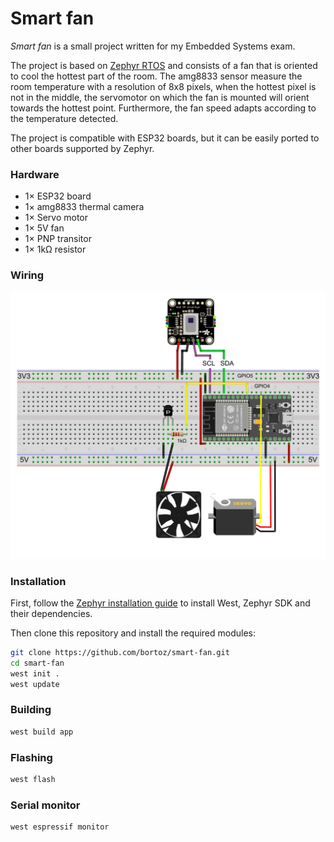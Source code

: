 # Smart fan

_Smart fan_ is a small project written for my Embedded Systems exam.

The project is based on [Zephyr RTOS](https://www.zephyrproject.org/) and consists of a fan that is oriented to cool the hottest part of the room. The amg8833 sensor measure the room temperature with a resolution of 8x8 pixels, when the hottest pixel is not in the middle, the servomotor on which the fan is mounted will orient towards the hottest point. Furthermore, the fan speed adapts according to the temperature detected.

The project is compatible with ESP32 boards, but it can be easily ported to other boards supported by Zephyr.

### Hardware

- 1× ESP32 board
- 1× amg8833 thermal camera
- 1× Servo motor
- 1× 5V fan
- 1× PNP transitor
- 1× 1kΩ resistor

### Wiring

![Wiring](wiring.png)

### Installation

First, follow the [Zephyr installation guide](https://docs.zephyrproject.org/latest/getting_started/index.html) to install West, Zephyr SDK and their dependencies.

Then clone this repository and install the required modules:
```bash
git clone https://github.com/bortoz/smart-fan.git
cd smart-fan
west init .
west update
```

### Building

```bash
west build app
```

### Flashing

```bash
west flash
```

### Serial monitor

```bash
west espressif monitor
```
